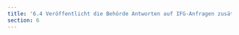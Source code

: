 ```yaml
---
title: '6.4 Veröffentlicht die Behörde Antworten auf IFG-Anfragen zusätzlich auf Ihrer Website (“Access to one, access to all”)?'
section: 6
---
```

